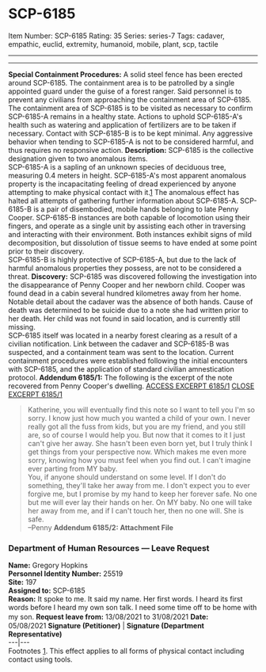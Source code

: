 # SCP-6185
Item Number: SCP-6185
Rating: 35
Series: series-7
Tags: cadaver, empathic, euclid, extremity, humanoid, mobile, plant, scp, tactile

---

* * *
**Special Containment Procedures:** A solid steel fence has been erected around SCP-6185. The containment area is to be patrolled by a single appointed guard under the guise of a forest ranger. Said personnel is to prevent any civilians from approaching the containment area of SCP-6185.
The containment area of SCP-6185 is to be visited as necessary to confirm SCP-6185-A remains in a healthy state. Actions to uphold SCP-6185-A's health such as watering and application of fertilizers are to be taken if necessary.
Contact with SCP-6185-B is to be kept minimal. Any aggressive behavior when tending to SCP-6185-A is not to be considered harmful, and thus requires no responsive action.
**Description:** SCP-6185 is the collective designation given to two anomalous items.  
SCP-6185-A is a sapling of an unknown species of deciduous tree, measuring 0.4 meters in height. SCP-6185-A's most apparent anomalous property is the incapacitating feeling of dread experienced by anyone attempting to make physical contact with it.[1](javascript:;) The anomalous effect has halted all attempts of gathering further information about SCP-6185-A.
SCP-6185-B is a pair of disembodied, mobile hands belonging to late Penny Cooper. SCP-6185-B instances are both capable of locomotion using their fingers, and operate as a single unit by assisting each other in traversing and interacting with their environment. Both instances exhibit signs of mild decomposition, but dissolution of tissue seems to have ended at some point prior to their discovery.  
SCP-6185-B is highly protective of SCP-6185-A, but due to the lack of harmful anomalous properties they possess, are not to be considered a threat.
**Discovery:** SCP-6185 was discovered following the investigation into the disappearance of Penny Cooper and her newborn child. Cooper was found dead in a cabin several hundred kilometres away from her home. Notable detail about the cadaver was the absence of both hands. Cause of death was determined to be suicide due to a note she had written prior to her death. Her child was not found in said location, and is currently still missing.  
SCP-6185 itself was located in a nearby forest clearing as a result of a civilian notification. Link between the cadaver and SCP-6185-B was suspected, and a containment team was sent to the location. Current containment procedures were established following the initial encounters with SCP-6185, and the application of standard civilian amnestication protocol.
**Addendum 6185/1:** The following is the excerpt of the note recovered from Penny Cooper's dwelling.
[ACCESS EXCERPT 6185/1](javascript:;)
[CLOSE EXCERPT 6185/1](javascript:;)
> Katherine, you will eventually find this note so I want to tell you I'm so sorry. I know just how much you wanted a child of your own. I never really got all the fuss from kids, but you are my friend, and you still are, so of course I would help you. But now that it comes to it I just can't give her away. She hasn't been even born yet, but I truly think I get things from your perspective now. Which makes me even more sorry, knowing how you must feel when you find out. I can't imagine ever parting from MY baby.  
>  You, if anyone should understand on some level. If I don't do something, they'll take her away from me. I don't expect you to ever forgive me, but I promise by my hand to keep her forever safe. No one but me will ever lay their hands on her. On MY baby. No one will take her away from me, and if I can't touch her, then no one will. She is safe.  
>  –Penny
**Addendum 6185/2: Attachment File**
### Department of Human Resources — Leave Request
**Name:** Gregory Hopkins  
**Personnel Identity Number:** 25519  
**Site:** 197  
**Assigned to:** SCP-6185  
**Reason:** It spoke to me. It said my name. Her first words. I heard its first words before I heard my own son talk. I need some time off to be home with my son.
**Request leave from:** 13/08/2021 to 31/08/2021
**Date:** ㅤㅤ 05/08/2021
**Signature (Petitioner)** | **Signature (Department Representative)**  
---|---  
Footnotes
[1](javascript:;). This effect applies to all forms of physical contact including contact using tools.